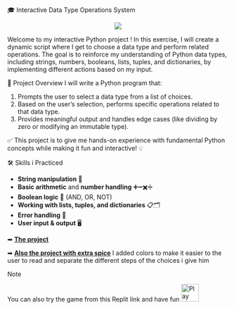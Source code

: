🎓 Interactive Data Type Operations System

<div align="center">
  <img src="https://realpython.com/cdn-cgi/image/width=960,format=auto/https://files.realpython.com/media/Basic-Data-Types-in-Python_Watermarked.e3dd34457952.jpg">
</div>

Welcome to my interactive Python project ! In this exercise, I will create a dynamic script where I get to choose a data type and perform related operations. The goal is to reinforce my understanding of Python data types, including strings, numbers, booleans, lists, tuples, and dictionaries, by implementing different actions based on my input.

🌟 Project Overview
I will write a Python program that:

1. Prompts the user to select a data type from a list of choices.
2. Based on the user’s selection, performs specific operations related to that data type.
3. Provides meaningful output and handles edge cases (like dividing by zero or modifying an immutable type).
   
✅ This project is  to give me hands-on experience with fundamental Python concepts while making it fun and interactive! 💡

🛠 Skills i Practiced

- **String manipulation** 🧵
- **Basic arithmetic** and **number handling** ➕➖✖️➗
- **Boolean logic** 🤔 (AND, OR, NOT)
- **Working with lists, tuples, and dictionaries** 📋🗂️
- **Error handling** 🚫
- **User input & output** 🖥️

➡ [**The project**](https://github.com/Viktoria-Todorova/Small_Projects/blob/Projects/Interactive_data_type/Interactive_data_type.py)

➡ [**Also the project with extra spice**](https://github.com/Viktoria-Todorova/Small_Projects/blob/Projects/Interactive_data_type/Interactive_data_type_extras.py) I added colors to make it easier to the user to read and separate the different steps of the choices i give him

> [!NOTE]
> You can also try the game from this Replit link and have fun [<img alt="Play Button" src="https://upload.wikimedia.org/wikipedia/commons/thumb/7/78/New_Replit_Logo.svg/1200px-New_Replit_Logo.svg.png" width="40" />](https://replit.com/@viktoriatodoro1/Interactivedatatype)  

